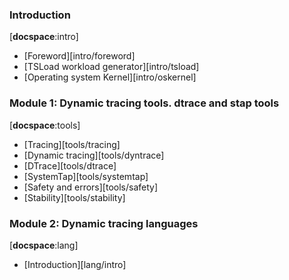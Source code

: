 ### Introduction
[__docspace__:intro]

 * [Foreword][intro/foreword]
 * [TSLoad workload generator][intro/tsload]
 * [Operating system Kernel][intro/oskernel]

### Module 1: Dynamic tracing tools. dtrace and stap tools
[__docspace__:tools]

 * [Tracing][tools/tracing]
 * [Dynamic tracing][tools/dyntrace]
 * [DTrace][tools/dtrace]
 * [SystemTap][tools/systemtap]
 * [Safety and errors][tools/safety]
 * [Stability][tools/stability]
 
### Module 2: Dynamic tracing languages
[__docspace__:lang]

 * [Introduction][lang/intro]

